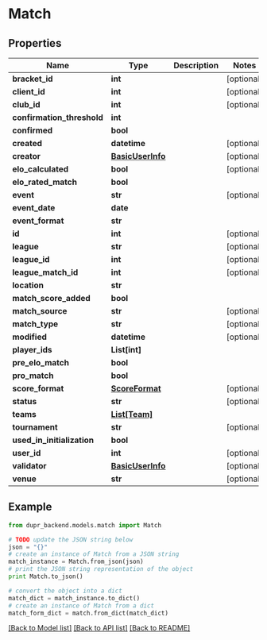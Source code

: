 # Match


## Properties
Name | Type | Description | Notes
------------ | ------------- | ------------- | -------------
**bracket_id** | **int** |  | [optional] 
**client_id** | **int** |  | [optional] 
**club_id** | **int** |  | [optional] 
**confirmation_threshold** | **int** |  | 
**confirmed** | **bool** |  | 
**created** | **datetime** |  | [optional] 
**creator** | [**BasicUserInfo**](BasicUserInfo.md) |  | [optional] 
**elo_calculated** | **bool** |  | [optional] 
**elo_rated_match** | **bool** |  | 
**event** | **str** |  | [optional] 
**event_date** | **date** |  | 
**event_format** | **str** |  | 
**id** | **int** |  | [optional] 
**league** | **str** |  | [optional] 
**league_id** | **int** |  | [optional] 
**league_match_id** | **int** |  | [optional] 
**location** | **str** |  | 
**match_score_added** | **bool** |  | 
**match_source** | **str** |  | [optional] 
**match_type** | **str** |  | [optional] 
**modified** | **datetime** |  | [optional] 
**player_ids** | **List[int]** |  | 
**pre_elo_match** | **bool** |  | 
**pro_match** | **bool** |  | 
**score_format** | [**ScoreFormat**](ScoreFormat.md) |  | [optional] 
**status** | **str** |  | [optional] 
**teams** | [**List[Team]**](Team.md) |  | 
**tournament** | **str** |  | [optional] 
**used_in_initialization** | **bool** |  | 
**user_id** | **int** |  | [optional] 
**validator** | [**BasicUserInfo**](BasicUserInfo.md) |  | [optional] 
**venue** | **str** |  | [optional] 

## Example

```python
from dupr_backend.models.match import Match

# TODO update the JSON string below
json = "{}"
# create an instance of Match from a JSON string
match_instance = Match.from_json(json)
# print the JSON string representation of the object
print Match.to_json()

# convert the object into a dict
match_dict = match_instance.to_dict()
# create an instance of Match from a dict
match_form_dict = match.from_dict(match_dict)
```
[[Back to Model list]](../README.md#documentation-for-models) [[Back to API list]](../README.md#documentation-for-api-endpoints) [[Back to README]](../README.md)


